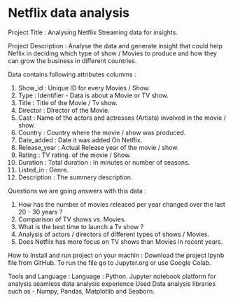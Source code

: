 # Netflix data analysis

Project Title : Analysing Netflix Streaming data for insights. 

Project Description : Analyse the data and generate insight that could help Neflix in deciding which type of show / Movies to produce and how they can grow the business in different countries. 

Data contains following attributes columms : 
1. Show_id : Unique ID for every Movies / Show.
2. Type : Identifier - Data is about a Movie or TV show.
3. Title : Title of the Movie / Tv show.
4. Director : DIrector of the Movie.
5. Cast : Name of the actors and actresses (Artists) involved in the movie / show.
6. Country : Country where the movie / show was produced. 
7. Date_added : Date it was added On Netflix.
8. Release_year : Actual Release year of the movie / show.
9. Rating : TV rating. of the movie / Show. 
10. Duration : Total duration : In minutes or number of seasons. 
11. Listed_in : Genre.
12. Description : The summery description. 

Questions we are going answers with this data : 
1. How has the number of movies released per year changed over the last 20 - 30 years ? 
2. Comparison of TV shows vs. Movies. 
3. What is the best time to launch a Tv show ? 
4. Analysis of actors / directors of different types of shows / Movies.
5. Does Netflix has more focus on TV shows than Movies in recent years. 



How to Install and run project on your machin : 
Download the project Ipynb file from GitHub. To run the file go to Jupyter.org or use Google Colab. 


Tools and Language : 
Language :  Python. 
Jupyter notebook platform for analysis seamless data analysis experience
Used Data analysis libraries such as - Numpy, Pandas, Matplotlib and Seaborn.
